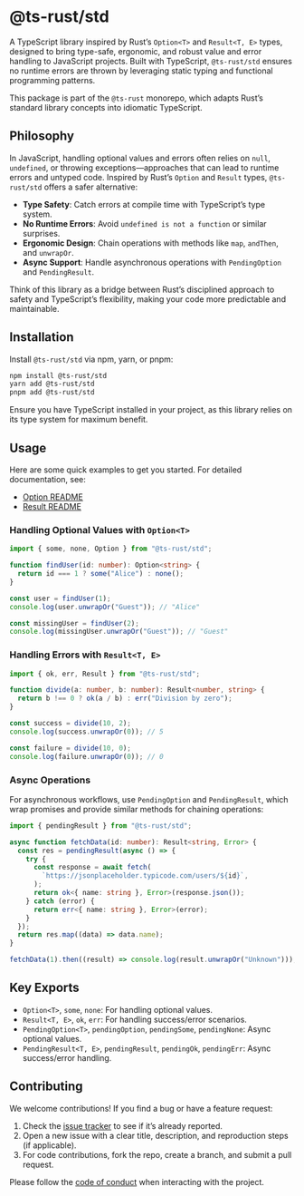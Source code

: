 # @ts-rust/std

A TypeScript library inspired by Rust’s `Option<T>` and `Result<T, E>` types, designed to bring type-safe, ergonomic, and robust value and error handling to JavaScript projects. Built with TypeScript, `@ts-rust/std` ensures no runtime errors are thrown by leveraging static typing and functional programming patterns.

This package is part of the `@ts-rust` monorepo, which adapts Rust’s standard library concepts into idiomatic TypeScript.

## Philosophy

In JavaScript, handling optional values and errors often relies on `null`, `undefined`, or throwing exceptions—approaches that can lead to runtime errors and untyped code. Inspired by Rust’s `Option` and `Result` types, `@ts-rust/std` offers a safer alternative:

- **Type Safety**: Catch errors at compile time with TypeScript’s type system.
- **No Runtime Errors**: Avoid `undefined is not a function` or similar surprises.
- **Ergonomic Design**: Chain operations with methods like `map`, `andThen`, and `unwrapOr`.
- **Async Support**: Handle asynchronous operations with `PendingOption` and `PendingResult`.

Think of this library as a bridge between Rust’s disciplined approach to safety and TypeScript’s flexibility, making your code more predictable and maintainable.

## Installation

Install `@ts-rust/std` via npm, yarn, or pnpm:

```bash
npm install @ts-rust/std
yarn add @ts-rust/std
pnpm add @ts-rust/std
```

Ensure you have TypeScript installed in your project, as this library relies on its type system for maximum benefit.

## Usage

Here are some quick examples to get you started. For detailed documentation, see:

- [Option README](./src/option/README.md)
- [Result README](./src/result/README.md)

### Handling Optional Values with `Option<T>`

```typescript
import { some, none, Option } from "@ts-rust/std";

function findUser(id: number): Option<string> {
  return id === 1 ? some("Alice") : none();
}

const user = findUser(1);
console.log(user.unwrapOr("Guest")); // "Alice"

const missingUser = findUser(2);
console.log(missingUser.unwrapOr("Guest")); // "Guest"
```

### Handling Errors with `Result<T, E>`

```typescript
import { ok, err, Result } from "@ts-rust/std";

function divide(a: number, b: number): Result<number, string> {
  return b !== 0 ? ok(a / b) : err("Division by zero");
}

const success = divide(10, 2);
console.log(success.unwrapOr(0)); // 5

const failure = divide(10, 0);
console.log(failure.unwrapOr(0)); // 0
```

### Async Operations

For asynchronous workflows, use `PendingOption` and `PendingResult`,
which wrap promises and provide similar methods for chaining operations:

```typescript
import { pendingResult } from "@ts-rust/std";

async function fetchData(id: number): Result<string, Error> {
  const res = pendingResult(async () => {
    try {
      const response = await fetch(
        `https://jsonplaceholder.typicode.com/users/${id}`,
      );
      return ok<{ name: string }, Error>(response.json());
    } catch (error) {
      return err<{ name: string }, Error>(error);
    }
  });
  return res.map((data) => data.name);
}

fetchData(1).then((result) => console.log(result.unwrapOr("Unknown")));
```

## Key Exports

- `Option<T>`, `some`, `none`: For handling optional values.
- `Result<T, E>`, `ok`, `err`: For handling success/error scenarios.
- `PendingOption<T>`, `pendingOption`, `pendingSome`, `pendingNone`: Async optional values.
- `PendingResult<T, E>`, `pendingResult`, `pendingOk`, `pendingErr`: Async success/error handling.

## Contributing

We welcome contributions! If you find a bug or have a feature request:

1. Check the [issue tracker](https://github.com/krawitzzZ/ts-rust/issues) to see if it’s already reported.
2. Open a new issue with a clear title, description, and reproduction steps (if applicable).
3. For code contributions, fork the repo, create a branch, and submit a pull request.

Please follow the [code of conduct](../../CODE_OF_CONDUCT.md) when interacting with the project.

